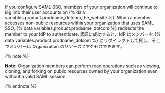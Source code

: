 If you configure SAML SSO, members of your organization will continue to log into their user accounts on {% data variables.product.prodname_dotcom_the_website %}. When a member accesses non-public resources within your organization that uses SAML SSO, {% data variables.product.prodname_dotcom %} redirects the member to your IdP to authenticate. 認証に成功すると、IdP はメンバーを {% data variables.product.prodname_dotcom %} にリダイレクトして戻し、そこでメンバーは Organization のリソースにアクセスできます。

{% note %}

**Note:** Organization members can perform read operations such as viewing, cloning, and forking on public resources owned by your organization even without a valid SAML session.

{% endnote %}
